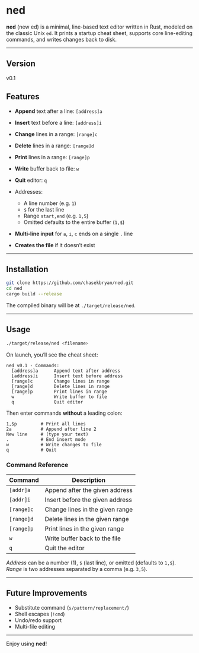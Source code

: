 # ned

**ned** (new ed) is a minimal, line-based text editor written in Rust, modeled on the classic Unix `ed`. It prints a startup cheat sheet, supports core line-editing commands, and writes changes back to disk. 

---

## Version

v0.1

## Features

* **Append** text after a line: `[address]a`
* **Insert** text before a line: `[address]i`
* **Change** lines in a range: `[range]c`
* **Delete** lines in a range: `[range]d`
* **Print** lines in a range: `[range]p`
* **Write** buffer back to file: `w`
* **Quit** editor: `q`
* Addresses:

  * A line number (e.g. `1`)
  * `$` for the last line
  * Range `start,end` (e.g. `1,5`)
  * Omitted defaults to the entire buffer (`1,$`)
* **Multi‑line input** for `a`, `i`, `c` ends on a single `.` line
* **Creates the file** if it doesn’t exist

---

## Installation

```bash
git clone https://github.com/chasekbryan/ned.git
cd ned
cargo build --release
```

The compiled binary will be at `./target/release/ned`.

---

## Usage

```bash
./target/release/ned <filename>
```

On launch, you’ll see the cheat sheet:

```text
ned v0.1 - Commands:
  [address]a      Append text after address
  [address]i      Insert text before address
  [range]c        Change lines in range
  [range]d        Delete lines in range
  [range]p        Print lines in range
  w               Write buffer to file
  q               Quit editor
```

Then enter commands **without** a leading colon:

```text
1,$p         # Print all lines
2a           # Append after line 2
New line     # (type your text)
.            # End insert mode
w            # Write changes to file
q            # Quit
```

### Command Reference

| Command    | Description                     |
| ---------- | ------------------------------- |
| `[addr]a`  | Append after the given address  |
| `[addr]i`  | Insert before the given address |
| `[range]c` | Change lines in the given range |
| `[range]d` | Delete lines in the given range |
| `[range]p` | Print lines in the given range  |
| `w`        | Write buffer back to the file   |
| `q`        | Quit the editor                 |

*Address* can be a number (1), `$` (last line), or omitted (defaults to `1,$`).
*Range* is two addresses separated by a comma (e.g. `3,5`).

---

## Future Improvements

* Substitute command (`s/pattern/replacement/`)
* Shell escapes (`!cmd`)
* Undo/redo support
* Multi-file editing

---

Enjoy using **ned**!
